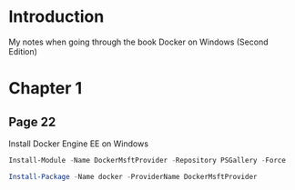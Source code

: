 # Introduction 
My notes when going through the book Docker on Windows (Second Edition)

# Chapter 1
## Page 22
Install Docker Engine EE on Windows

```powershell
Install-Module -Name DockerMsftProvider -Repository PSGallery -Force

Install-Package -Name docker -ProviderName DockerMsftProvider
```
